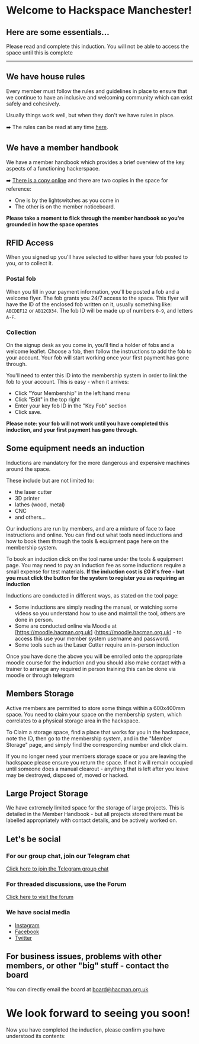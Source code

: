 # Welcome to Hackspace Manchester!
## Here are some essentials...
Please read and complete this induction. You will not be able to access the space until this is complete   

<hr/>   

## We have house rules
Every member must follow the rules and guidelines in place to ensure that we continue to have an inclusive and welcoming community which can exist safely and cohesively.

Usually things work well, but when they don't we have rules in place.

➡️ The rules can be read at any time [here](https://hacman.org.uk/rules).

## We have a member handbook
We have a member handbook which provides a brief overview of the key aspects of a functioning hackerspace.

➡️ [There is a copy online](https://list.hacman.org.uk/t/member-handbook/2890/1) and there are two copies in the space for reference:
* One is by the lightswitches as you come in
* The other is on the member noticeboard.

**Please take a moment to flick through the member handbook so you're grounded in how the space operates**

## RFID Access
When you signed up you'll have selected to either have your fob posted to you, or to collect it.

### Postal fob
When you fill in your payment information, you'll be posted a fob and a welcome flyer. The fob grants you 24/7 access to the space.
This flyer will have the ID of the enclosed fob written on it, usually something like:
`ABCDEF12` or `AB12CD34`. The fob ID will be made up of numbers `0-9`, and letters `A-F`. 

### Collection
On the signup desk as you come in, you'll find a holder of fobs and a welcome leaflet. Choose a fob, then follow the instructions to add the fob to your account. Your fob will start working once your first payment has gone through.

You'll need to enter this ID into the membership system in order to link the fob to your account. This is easy - when it arrives:
* Click "Your Membership" in the left hand menu
* Click "Edit" in the top right
* Enter your key fob ID in the "Key Fob" section 
* Click save.

**Please note: your fob will not work until you have completed this induction, and your first payment has gone through.**

## Some equipment needs an induction

Inductions are mandatory for the more dangerous and expensive machines around the space.

These include but are not limited to:
* the laser cutter
* 3D printer 
* lathes (wood, metal)
* CNC
* and others... 
  
Our inductions are run by members, and are a mixture of face to face instructions and online. You can find out what tools need inductions and how to book them through the tools & equipment page here on the membership system. 

To book an induction click on the tool name under the tools & equipment page. You may need to pay an induction fee as some inductions require a small expense for test materials. **If the induction cost is £0 it's free - but you must click the button for the system to register you as requiring an induction**

Inductions are conducted in different ways, as stated on the tool page:
* Some inductions are simply reading the manual, or watching some videos so you understand how to use and maintail the tool, others are done in person. 
* Some are conducted online via Moodle at [https://moodle.hacman.org.uk] (https://moodle.hacman.org.uk) - to access this use your member system username and password. 
* Some tools such as the Laser Cutter require an in-person induction

Once you have done the above you will be enrolled onto the appropriate moodle course for the induction and you should also make contact with a trainer to arrange any required in person training this can be done via moodle or through telegram


## Members Storage
Active members are permitted to store some things within a 600x400mm space. You need to claim your space on the membership system, which correlates to a physical storage area in the hackspace. 

To Claim a storage space, find a place that works for you in the hackspace, note the ID, then go to the membership system, and in the "Member Storage" page, and simply find the corresponding number and click claim.  

If you no longer need your members storage space or you are leaving the hackspace please ensure you return the space. If not it will remain occupied until someone does a manual clearout - anything that is left after you leave may be destroyed, disposed of, moved or hacked.

## Large Project Storage
We have extremely limited space for the storage of large projects. This is detailed in the Member Handbook - but all projects stored there must be labelled appropriately with contact details, and be actively worked on.

## Let's be social
### For our group chat, join our Telegram chat
[Click here to join the Telegram group chat](https://t.me/hacmanchester)

### For threaded discussions, use the Forum
[Click here to visit the forum](https://list.hacman.org.uk)

### We have social media
* [Instagram](https://www.instagram.com/hacmanchester) 
* [Facebook](facebook.com/hacmanchester)
* [Twitter](twitter.com/hacmanchester)
  
## For business issues, problems with other members, or other "big" stuff - contact the board
You can directly email the board at board@hacman.org.uk 


# We look forward to seeing you soon!
Now you have completed the induction, please confirm you have understood its contents:

